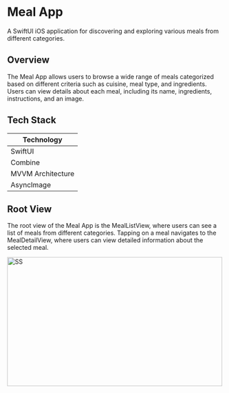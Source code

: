 # Meal App

A SwiftUI iOS application for discovering and exploring various meals from different categories.

## Overview

The Meal App allows users to browse a wide range of meals categorized based on different criteria such as cuisine, meal type, and ingredients. Users can view details about each meal, including its name, ingredients, instructions, and an image.

## Tech Stack

| Technology       |
|------------------|
| SwiftUI          |
| Combine          |
| MVVM Architecture |
| AsyncImage       |


## Root View

The root view of the Meal App is the MealListView, where users can see a list of meals from different categories. Tapping on a meal navigates to the MealDetailView, where users can view detailed information about the selected meal.

<img src="https://github.com/user-attachments/assets/d55d7ee0-15c8-45fb-a964-613537cdbda8" alt="SS" width="500" height="300">
